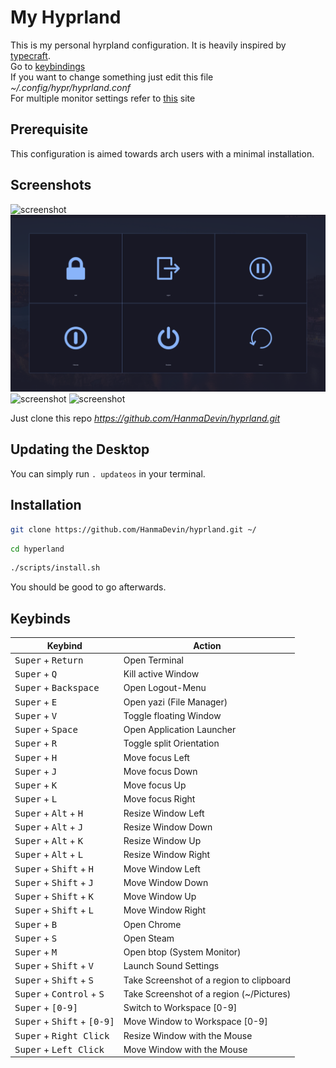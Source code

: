 # My Hyprland

This is my personal hyrpland configuration. It is heavily inspired by [typecraft](https://www.youtube.com/@typecraft_dev). <br>
Go to [keybindings](#keybinds)<br>
If you want to change something just edit this file *~/.config/hypr/hyprland.conf* <br> 
For multiple monitor settings refer to [this](https://wiki.hyprland.org/Configuring/Monitors/) site

## Prerequisite

This configuration is aimed towards arch users with a minimal installation.

## Screenshots

![screenshot](https://github.com/HanmaDevin/hyprland/blob/master/img/2025-02-20-204941_hyprshot.png)
![screenshot](img/2025-02-27-184042_hyprshot.png)
![screenshot](img/2025-02-27-184024_hyprshot.png)
![screenshot](img/2025-02-27-184002_hyprshot.png)

Just clone this repo _https://github.com/HanmaDevin/hyprland.git_

## Updating the Desktop

You can simply run `. updateos` in your terminal.

## Installation

```bash
git clone https://github.com/HanmaDevin/hyprland.git ~/
```


```bash
cd hyperland
```


```bash
./scripts/install.sh
```

You should be good to go afterwards.

## Keybinds

Keybind | Action
--- | --- 
<kbd>Super</kbd> + <kbd>Return</kbd> | Open Terminal
<kbd>Super</kbd> + <kbd>Q</kbd> | Kill active Window
<kbd>Super</kbd> + <kbd>Backspace</kbd> | Open Logout-Menu
<kbd>Super</kbd> + <kbd>E</kbd> | Open yazi (File Manager)
<kbd>Super</kbd> + <kbd>V</kbd> | Toggle floating Window
<kbd>Super</kbd> + <kbd>Space</kbd> | Open Application Launcher
<kbd>Super</kbd> + <kbd>R</kbd> | Toggle split Orientation
<kbd>Super</kbd> + <kbd>H</kbd> | Move focus Left
<kbd>Super</kbd> + <kbd>J</kbd> | Move focus Down
<kbd>Super</kbd> + <kbd>K</kbd> | Move focus Up
<kbd>Super</kbd> + <kbd>L</kbd> | Move focus Right
<kbd>Super</kbd> + <kbd>Alt</kbd> + <kbd>H</kbd>| Resize Window Left
<kbd>Super</kbd> + <kbd>Alt</kbd> + <kbd>J</kbd>| Resize Window Down
<kbd>Super</kbd> + <kbd>Alt</kbd> + <kbd>K</kbd>| Resize Window Up
<kbd>Super</kbd> + <kbd>Alt</kbd> + <kbd>L</kbd>| Resize Window Right
<kbd>Super</kbd> + <kbd>Shift</kbd> + <kbd>H</kbd>| Move Window Left
<kbd>Super</kbd> + <kbd>Shift</kbd> + <kbd>J</kbd>| Move Window Down
<kbd>Super</kbd> + <kbd>Shift</kbd> + <kbd>K</kbd>| Move Window Up
<kbd>Super</kbd> + <kbd>Shift</kbd> + <kbd>L</kbd>| Move Window Right
<kbd>Super</kbd> + <kbd>B</kbd> | Open Chrome
<kbd>Super</kbd> + <kbd>S</kbd> | Open Steam
<kbd>Super</kbd> + <kbd>M</kbd> | Open btop (System Monitor)
<kbd>Super</kbd> + <kbd>Shift</kbd> + <kbd>V</kbd>| Launch Sound Settings
<kbd>Super</kbd> + <kbd>Shift</kbd> + <kbd>S</kbd>| Take Screenshot of a region to clipboard
<kbd>Super</kbd> + <kbd>Control</kbd> + <kbd>S</kbd>| Take Screenshot of a region (~/Pictures)
<kbd>Super</kbd> + <kbd>[0-9]</kbd> | Switch to Workspace [0-9]
<kbd>Super</kbd> + <kbd>Shift</kbd> + <kbd>[0-9]</kbd> | Move Window to Workspace [0-9]
<kbd>Super</kbd> + <kbd>Right Click</kbd> | Resize Window with the Mouse
<kbd>Super</kbd> + <kbd>Left Click</kbd> | Move Window with the Mouse
